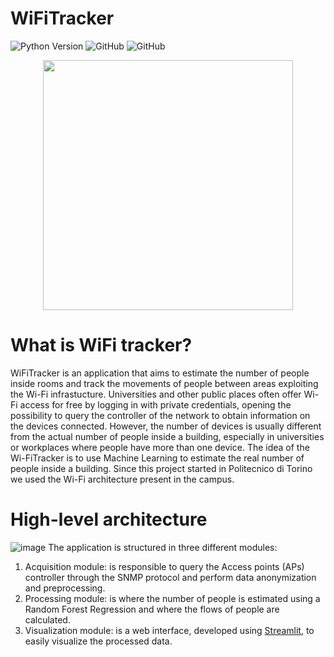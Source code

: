 # WiFiTracker

![Python Version](https://img.shields.io/badge/python-3.11%20-informational?style=flat&logo=python&logoColor=white)
![GitHub](https://img.shields.io/github/contributors/WiFiTrackerGroup/WiFiTracker?style=flat&logo=github)
![GitHub](https://img.shields.io/github/license/WiFiTrackerGroup/WiFiTracker?style=flat)

<p align="center">
  <img src="https://github.com/BDRVinICT4SS/WiFiTracker/assets/118899936/3c11ef63-5948-4ff1-8ee8-c322b31fc75e" width="400"/>
</p>

# What is WiFi tracker?
WiFiTracker is an application that aims to estimate the number of people inside rooms and track the movements of people between areas exploiting the Wi-Fi infrastucture.
Universities and other public places often offer Wi-Fi access for free by logging in with private credentials, opening the possibility to query the controller of the network to obtain information on the devices connected. However, the number of devices is usually different from the actual number of people inside a building, especially in universities or workplaces where people have more than one device.
The idea of the Wi-FiTracker is to use Machine Learning to estimate the real number of people inside a building.
Since this project started in Politecnico di Torino we used the Wi-Fi architecture present in the campus.
# High-level architecture
![image]()
The application is structured in three different modules:
1. Acquisition module: is responsible to query the Access points (APs) controller through the SNMP protocol and perform data anonymization and preprocessing.
2. Processing module: is where the number of people is estimated using a Random Forest Regression and where the flows of people are calculated.
3. Visualization module: is a web interface, developed using [Streamlit](https://github.com/streamlit/streamlit), to easily visualize the processed data.
